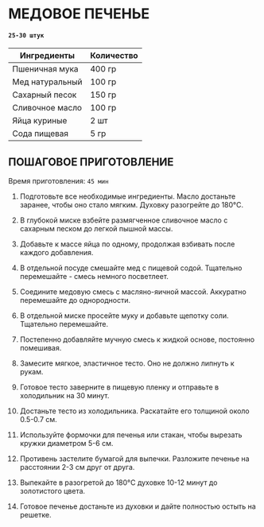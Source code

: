 # МЕДОВОЕ ПЕЧЕНЬЕ

#### `25-30 штук`

| Ингредиенты          | Количество |
|----------------------|------------|
| Пшеничная мука       | 400 гр     |
| Мед натуральный      | 100 гр     |
| Сахарный песок       | 150 гр     |
| Сливочное масло      | 100 гр     |
| Яйца куриные         | 2 шт       |
| Сода пищевая         | 5 гр       |

## ПОШАГОВОЕ ПРИГОТОВЛЕНИЕ
Время приготовления: `45 мин`

1. Подготовьте все необходимые ингредиенты. Масло достаньте заранее, чтобы оно стало мягким. Духовку разогрейте до 180°C.

2. В глубокой миске взбейте размягченное сливочное масло с сахарным песком до легкой пышной массы.

3. Добавьте к массе яйца по одному, продолжая взбивать после каждого добавления.

4. В отдельной посуде смешайте мед с пищевой содой. Тщательно перемешайте - смесь немного посветлеет.

5. Соедините медовую смесь с масляно-яичной массой. Аккуратно перемешайте до однородности.

6. В отдельной миске просейте муку и добавьте щепотку соли. Тщательно перемешайте.

7. Постепенно добавляйте мучную смесь к жидкой основе, постоянно помешивая.

8. Замесите мягкое, эластичное тесто. Оно не должно липнуть к рукам.

9. Готовое тесто заверните в пищевую пленку и отправьте в холодильник на 30 минут.

10. Достаньте тесто из холодильника. Раскатайте его толщиной около 0.5-0.7 см.

11. Используйте формочки для печенья или стакан, чтобы вырезать кружки диаметром 5-6 см.

12. Противень застелите бумагой для выпечки. Разложите печенье на расстоянии 2-3 см друг от друга.

13. Выпекайте в разогретой до 180°C духовке 10-12 минут до золотистого цвета.

14. Готовое печенье достаньте из духовки и дайте полностью остыть на решетке.

